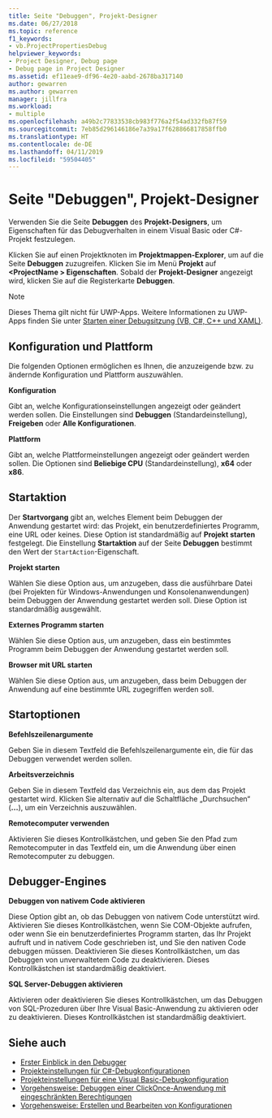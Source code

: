 ```yaml
---
title: Seite "Debuggen", Projekt-Designer
ms.date: 06/27/2018
ms.topic: reference
f1_keywords:
- vb.ProjectPropertiesDebug
helpviewer_keywords:
- Project Designer, Debug page
- Debug page in Project Designer
ms.assetid: ef11eae9-df96-4e20-aabd-2678ba317140
author: gewarren
ms.author: gewarren
manager: jillfra
ms.workload:
- multiple
ms.openlocfilehash: a49b2c77833538cb983f776a2f54ad332fb87f59
ms.sourcegitcommit: 7eb85d296146186e7a39a17f628866817858ffb0
ms.translationtype: HT
ms.contentlocale: de-DE
ms.lasthandoff: 04/11/2019
ms.locfileid: "59504405"
---
```

# <a name="debug-page-project-designer"></a>Seite "Debuggen", Projekt-Designer

Verwenden Sie die Seite **Debuggen** des **Projekt-Designers**, um Eigenschaften für das Debugverhalten in einem Visual Basic oder C#-Projekt festzulegen.

Klicken Sie auf einen Projektknoten im **Projektmappen-Explorer**, um auf die Seite **Debuggen** zuzugreifen. Klicken Sie im Menü **Projekt** auf **\<ProjectName > Eigenschaften**. Sobald der **Projekt-Designer** angezeigt wird, klicken Sie auf die Registerkarte **Debuggen**.

> [!NOTE]
> Dieses Thema gilt nicht für UWP-Apps. Weitere Informationen zu UWP-Apps finden Sie unter [Starten einer Debugsitzung (VB, C#, C++ und XAML)](../../debugger/start-a-debugging-session-for-a-store-app-in-visual-studio-vb-csharp-cpp-and-xaml.md).

## <a name="configuration-and-platform"></a>Konfiguration und Plattform

Die folgenden Optionen ermöglichen es Ihnen, die anzuzeigende bzw. zu ändernde Konfiguration und Plattform auszuwählen.

**Konfiguration**

Gibt an, welche Konfigurationseinstellungen angezeigt oder geändert werden sollen. Die Einstellungen sind **Debuggen** (Standardeinstellung), **Freigeben** oder **Alle Konfigurationen**.

**Plattform**

Gibt an, welche Plattformeinstellungen angezeigt oder geändert werden sollen. Die Optionen sind **Beliebige CPU** (Standardeinstellung), **x64** oder **x86**.

## <a name="start-action"></a>Startaktion

Der **Startvorgang** gibt an, welches Element beim Debuggen der Anwendung gestartet wird: das Projekt, ein benutzerdefiniertes Programm, eine URL oder keines. Diese Option ist standardmäßig auf **Projekt starten** festgelegt. Die Einstellung **Startaktion** auf der Seite **Debuggen** bestimmt den Wert der `StartAction`-Eigenschaft.

**Projekt starten**

Wählen Sie diese Option aus, um anzugeben, dass die ausführbare Datei (bei Projekten für Windows-Anwendungen und Konsolenanwendungen) beim Debuggen der Anwendung gestartet werden soll. Diese Option ist standardmäßig ausgewählt.

**Externes Programm starten**

Wählen Sie diese Option aus, um anzugeben, dass ein bestimmtes Programm beim Debuggen der Anwendung gestartet werden soll.

**Browser mit URL starten**

Wählen Sie diese Option aus, um anzugeben, dass beim Debuggen der Anwendung auf eine bestimmte URL zugegriffen werden soll.

## <a name="start-options"></a>Startoptionen

**Befehlszeilenargumente**

Geben Sie in diesem Textfeld die Befehlszeilenargumente ein, die für das Debuggen verwendet werden sollen.

**Arbeitsverzeichnis**

Geben Sie in diesem Textfeld das Verzeichnis ein, aus dem das Projekt gestartet wird. Klicken Sie alternativ auf die Schaltfläche „Durchsuchen“ (**...**), um ein Verzeichnis auszuwählen.

**Remotecomputer verwenden**

Aktivieren Sie dieses Kontrollkästchen, und geben Sie den Pfad zum Remotecomputer in das Textfeld ein, um die Anwendung über einen Remotecomputer zu debuggen.

## <a name="debugger-engines"></a>Debugger-Engines

**Debuggen von nativem Code aktivieren**

Diese Option gibt an, ob das Debuggen von nativem Code unterstützt wird. Aktivieren Sie dieses Kontrollkästchen, wenn Sie COM-Objekte aufrufen, oder wenn Sie ein benutzerdefiniertes Programm starten, das Ihr Projekt aufruft und in nativem Code geschrieben ist, und Sie den nativen Code debuggen müssen. Deaktivieren Sie dieses Kontrollkästchen, um das Debuggen von unverwaltetem Code zu deaktivieren. Dieses Kontrollkästchen ist standardmäßig deaktiviert.

**SQL Server-Debuggen aktivieren**

Aktivieren oder deaktivieren Sie dieses Kontrollkästchen, um das Debuggen von SQL-Prozeduren über Ihre Visual Basic-Anwendung zu aktivieren oder zu deaktivieren. Dieses Kontrollkästchen ist standardmäßig deaktiviert.

## <a name="see-also"></a>Siehe auch

- [Erster Einblick in den Debugger](../../debugger/debugger-feature-tour.md)
- [Projekteinstellungen für C#-Debugkonfigurationen](../../debugger/project-settings-for-csharp-debug-configurations.md)
- [Projekteinstellungen für eine Visual Basic-Debugkonfiguration](../../debugger/project-settings-for-a-visual-basic-debug-configuration.md)
- [Vorgehensweise: Debuggen einer ClickOnce-Anwendung mit eingeschränkten Berechtigungen](../../deployment/how-to-debug-a-clickonce-application-with-restricted-permissions.md)
- [Vorgehensweise: Erstellen und Bearbeiten von Konfigurationen](../../ide/how-to-create-and-edit-configurations.md)